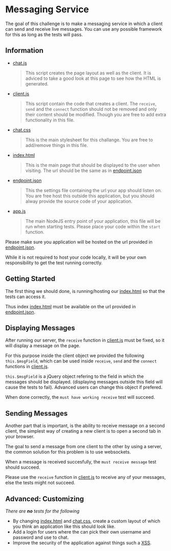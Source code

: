 ﻿# Messaging Service
The goal of this challenge is to make a messaging service in which a client can send and receive live messages.
You can use any possible framework for this as long as the tests will pass.

## Information

- [chat.js](./wwwroot/chat.js)
    > This script creates the page layout as well as the client.
    > It is adviced to take a good look at this page to see how the HTML is generated.
- [client.js](1)
    > This script contain the code that creates a client.
    > The `receive`, `send` and the `connect` function should not be removed and only their content should be modified.
    > Though you are free to add extra functionality in this file.
- [chat.css](4)
    > This is the main stylesheet for this challange.
    > You are free to add/remove things in this file.
- [index.html](3)
    > This is the main page that should be displayed to the user when visiting.
    > The url should be the same as in [endpoint.json](2)
- [endpoint.json](2)
    > This the settings file containing the url your app should listen on.
    > You are free host this outside this application, but you should alway provide the source code of your application.
- [app.js](./app.js)
    > The main NodeJS entry point of your application, this file will be run when starting tests.
    > Please place your code within the `start` function.
    
Please make sure you application will be hosted on the url provided in [endpoint.json](2). 

While it is not required to host your code locally, it will be your own responsibility to get the test running correctly.

## Getting Started
The first thing we should done, is running/hosting our [index.html](3) so that the tests can access it.

Thus index [index.html](3) must be available on the url provided in [endpoint.json](2).

## Displaying Messages
After running our server, the `receive` function in [client.js](1) must be fixed, so it will display a message on the page.

For this purpose inside the client object we provided the following `this.$msgField`, which can be used inside `receive`, `send` and the `connect` functions in [client.js](1).

`this.$msgField` is a jQuery object refering to the field in which the messages should be displayed. (displaying messages outside this field will cause the tests to fail). Advanced users can change this object if prefered.

When done correctly, the `must have working receive` test will succeed.

## Sending Messages
Another part that is important, is the ability to receive message on a second client, the simplest way of creating a new client is to open a second tab in your browser.

The goal to send a message from one client to the other by using a server, the common solution for this problem is to use websockets.

When a message is received succesfully, the `must receive message` test should succeed.

Please use the `receive` function in [client.js](1) to receive any of your messages, else the tests might not succeed.

## Advanced: Customizing
_There are **no** tests for the following_

- By changing [index.html](3) and [chat.css](4), create a custom layout of which you think an application like this should look like.
- Add a login for users where the can pick their own username and password and use to chat.
- Improve the security of the application against things such a [XSS](https://www.owasp.org/index.php/Cross-site_Scripting_%28XSS%29).

[1]: ./wwwroot/client.js
[2]: ./endpoint.json
[3]: ./wwwroot/index.html
[4]: ./wwwroot/chat.css
